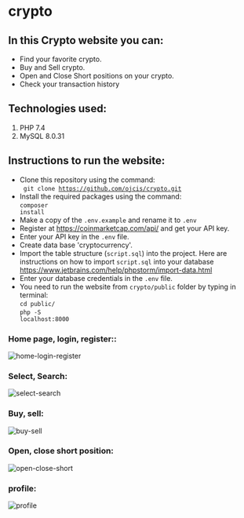 # crypto
## In this Crypto website you can:

* Find your favorite crypto.
* Buy and Sell crypto.
* Open and Close Short positions on your crypto.
* Check your transaction history

## Technologies used:
<ol>
<li>PHP 7.4</li>
<li>MySQL 8.0.31</li>
</ol>

## Instructions to run the website:

* Clone this repository using the command:<br>
  <code> git clone https://github.com/ojcis/crypto.git </code>
* Install the required packages using the command:<br>
  <code>composer install</code>
* Make a copy of the <code>.env.example</code> and rename it to <code>.env</code>
* Register at https://coinmarketcap.com/api/ and get your API key.
* Enter your API key in the <code>.env</code> file.
* Create data base 'cryptocurrency'.
* Import the table structure (<code>script.sql</code>) into the project.
  Here are instructions on how to import <code>script.sql</code> into your database https://www.jetbrains.com/help/phpstorm/import-data.html
* Enter your database credentials in the <code>.env</code> file.
* You need to run the website from <code>crypto/public</code> folder by typing in terminal:<br>
  <code>cd public/</code><br><code>php -S localhost:8000</code>

### Home page, login, register::
![home-login-register](https://user-images.githubusercontent.com/112757458/209707392-eea49db1-fd8a-41e3-b2db-9226b314e991.gif)
### Select, Search:
![select-search](https://user-images.githubusercontent.com/112757458/209707445-9b16cae5-4796-4e48-b268-a8e3e2eccfca.gif)
### Buy, sell:
![buy-sell](https://user-images.githubusercontent.com/112757458/209707583-f4a3e67c-49c8-45ea-bb4f-06e2a53557c5.gif)
### Open, close short position:
![open-close-short](https://user-images.githubusercontent.com/112757458/209707794-22027e39-7ddf-4565-8755-f750997555a2.gif)
### profile:
![profile](https://user-images.githubusercontent.com/112757458/209707845-31f0a2a8-7512-49b4-bcc7-51405e077a50.gif)


